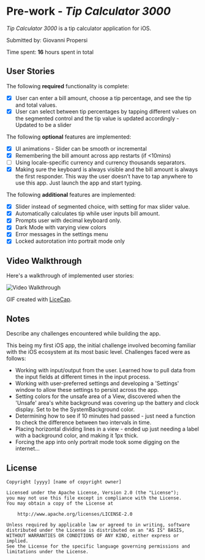 # Pre-work - *Tip Calculator 3000*

*Tip Calculator 3000* is a tip calculator application for iOS.

Submitted by: Giovanni Propersi

Time spent: **16** hours spent in total

## User Stories

The following **required** functionality is complete:

* [X] User can enter a bill amount, choose a tip percentage, and see the tip and total values.
* [X] User can select between tip percentages by tapping different values on the segmented control and the tip value is updated accordingly
        - Updated to be a slider

The following **optional** features are implemented:

* [X] UI animations - Slider can be smooth or incremental
* [X] Remembering the bill amount across app restarts (if <10mins)
* [ ] Using locale-specific currency and currency thousands separators.
* [X] Making sure the keyboard is always visible and the bill amount is always the first responder. This way the user doesn't have to tap anywhere to use this app. Just launch the app and start typing.

The following **additional** features are implemented:

- [X] Slider instead of segmented choice, with setting for max slider value.
- [X] Automatically calculates tip while user inputs bill amount. 
- [X] Prompts user with decimal keyboard only.
- [X] Dark Mode with varying view colors
- [X] Error messages in the settings menu
- [X] Locked autorotation into portrait mode only

## Video Walkthrough

Here's a walkthrough of implemented user stories:

<img src='http://i.imgur.com/link/to/your/gif/file.gif' title='Video Walkthrough' width='' alt='Video Walkthrough' />

GIF created with [LiceCap](http://www.cockos.com/licecap/).

## Notes

Describe any challenges encountered while building the app.

This being my first iOS app, the initial challenge involved becoming familiar with the iOS ecosystem at its most basic level. Challenges faced were as follows:
- Working with input/output from the user. Learned how to pull data from the input fields at different times in the input process.
- Working with user-preferred settings and developing a 'Settings' window to allow these settings to persist across the app.
- Setting colors for the unsafe area of a View, discovered when the 'Unsafe' area's white background was covering up the battery and clock display. Set to be the SystemBackground color.
- Determining how to see if 10 minutes had passed - just need a function to check the difference between two intervals in time.
- Placing horizontal dividing lines in a view - ended up just needing a label with a background color, and making it 1px thick.
- Forcing the app into only portrait mode took some digging on the internet...


## License

    Copyright [yyyy] [name of copyright owner]

    Licensed under the Apache License, Version 2.0 (the "License");
    you may not use this file except in compliance with the License.
    You may obtain a copy of the License at

        http://www.apache.org/licenses/LICENSE-2.0

    Unless required by applicable law or agreed to in writing, software
    distributed under the License is distributed on an "AS IS" BASIS,
    WITHOUT WARRANTIES OR CONDITIONS OF ANY KIND, either express or implied.
    See the License for the specific language governing permissions and
    limitations under the License.

